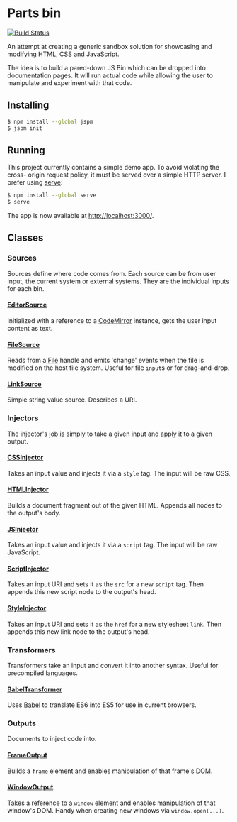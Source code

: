 Parts bin
=========

[![Build Status][travis-svg]][travis-link]

An attempt at creating a generic sandbox solution for showcasing and modifying
HTML, CSS and JavaScript.

The idea is to build a pared-down JS Bin which can be dropped into documentation
pages. It will run actual code while allowing the user to manipulate and
experiment with that code.

## Installing

```bash
$ npm install --global jspm
$ jspm init
```

## Running

This project currently contains a simple demo app. To avoid violating the cross-
origin request policy, it must be served over a simple HTTP server. I prefer
using [serve][serve]:

```bash
$ npm install --global serve
$ serve
```

The app is now available at [http://localhost:3000/](http://localhost:3000/).

## Classes

### Sources

Sources define where code comes from. Each source can be from user input, the
current system or external systems. They are the individual inputs for each bin.

#### [EditorSource](scripts/classes/sources/EditorSource.js)

Initialized with a reference to a [CodeMirror][codemirror] instance, gets the
user input content as text.

#### [FileSource](scripts/classes/sources/FileSource.js)

Reads from a [File][file] handle and emits 'change' events when the file is
modified on the host file system. Useful for file `input`s or for drag-and-drop.

#### [LinkSource](scripts/classes/sources/LinkSource.js)

Simple string value source. Describes a URI.

### Injectors

The injector's job is simply to take a given input and apply it to a given
output.

#### [CSSInjector](scripts/classes/injectors/CSSInjector.js)

Takes an input value and injects it via a `style` tag. The input will be raw
CSS.

#### [HTMLInjector](scripts/classes/injectors/HTMLInjector.js)

Builds a document fragment out of the given HTML. Appends all nodes to the
output's body.

#### [JSInjector](scripts/classes/injectors/JSInjector.js)

Takes an input value and injects it via a `script` tag. The input will be raw
JavaScript.

#### [ScriptInjector](scripts/classes/injectors/ScriptInjector.js)

Takes an input URI and sets it as the `src` for a new `script` tag. Then appends
this new script node to the output's head.

#### [StyleInjector](scripts/classes/injectors/StyleInjector.js)

Takes an input URI and sets it as the `href` for a new stylesheet `link`. Then
appends this new link node to the output's head.

### Transformers

Transformers take an input and convert it into another syntax. Useful for
precompiled languages.

#### [BabelTransformer](scripts/classes/transformers/BabelTransformer.js)

Uses [Babel][babel] to translate ES6 into ES5 for use in current browsers.

### Outputs

Documents to inject code into.

#### [FrameOutput](scripts/classes/outputs/FrameOutput.js)

Builds a `frame` element and enables manipulation of that frame's DOM.

#### [WindowOutput](scripts/classes/outputs/WindowOutput.js)

Takes a reference to a `window` element and enables manipulation of that
window's DOM. Handy when creating new windows via `window.open(...)`.

[travis-svg]: https://travis-ci.org/j-/parts-bin.svg
[travis-link]: https://travis-ci.org/j-/parts-bin
[serve]: https://github.com/tj/serve
[codemirror]: https://codemirror.net/
[file]: https://developer.mozilla.org/en-US/docs/Web/API/File
[babel]: https://babeljs.io/
